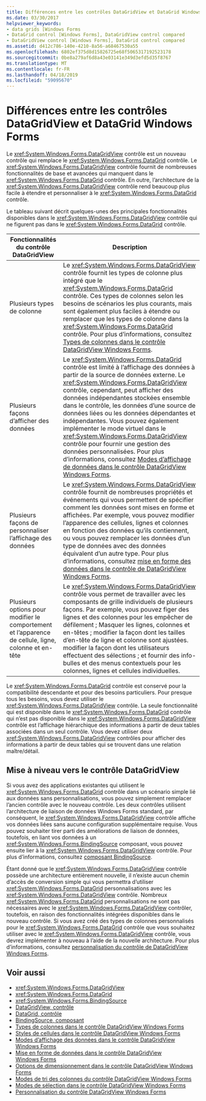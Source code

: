 ```yaml
---
title: Différences entre les contrôles DataGridView et DataGrid Windows Forms
ms.date: 03/30/2017
helpviewer_keywords:
- data grids [Windows Forms
- DataGrid control [Windows Forms], DataGridView control compared
- DataGridView control [Windows Forms], DataGrid control compared
ms.assetid: d412c786-140e-4210-8a56-a68467530a55
ms.openlocfilehash: 6802ef375d8d15826725e68f5065317192523178
ms.sourcegitcommit: 0be8a279af6d8a43e03141e349d3efd5d35f8767
ms.translationtype: MT
ms.contentlocale: fr-FR
ms.lasthandoff: 04/18/2019
ms.locfileid: "59095670"
---
```

# <a name="differences-between-the-windows-forms-datagridview-and-datagrid-controls"></a>Différences entre les contrôles DataGridView et DataGrid Windows Forms
Le <xref:System.Windows.Forms.DataGridView> contrôle est un nouveau contrôle qui remplace le <xref:System.Windows.Forms.DataGrid> contrôle. Le <xref:System.Windows.Forms.DataGridView> contrôle fournit de nombreuses fonctionnalités de base et avancées qui manquent dans le <xref:System.Windows.Forms.DataGrid> contrôle. En outre, l’architecture de la <xref:System.Windows.Forms.DataGridView> contrôle rend beaucoup plus facile à étendre et personnaliser à le <xref:System.Windows.Forms.DataGrid> contrôle.  
  
 Le tableau suivant décrit quelques-unes des principales fonctionnalités disponibles dans le <xref:System.Windows.Forms.DataGridView> contrôle qui ne figurent pas dans le <xref:System.Windows.Forms.DataGrid> contrôle.  
  
|Fonctionnalités du contrôle DataGridView|Description|  
|----------------------------------|-----------------|  
|Plusieurs types de colonne|Le <xref:System.Windows.Forms.DataGridView> contrôle fournit les types de colonne plus intégré que le <xref:System.Windows.Forms.DataGrid> contrôle. Ces types de colonnes selon les besoins de scénarios les plus courants, mais sont également plus faciles à étendre ou remplacer que les types de colonne dans la <xref:System.Windows.Forms.DataGrid> contrôle. Pour plus d’informations, consultez [Types de colonnes dans le contrôle DataGridView Windows Forms](column-types-in-the-windows-forms-datagridview-control.md).|  
|Plusieurs façons d’afficher des données|Le <xref:System.Windows.Forms.DataGrid> contrôle est limité à l’affichage des données à partir de la source de données externe. Le <xref:System.Windows.Forms.DataGridView> contrôle, cependant, peut afficher des données indépendantes stockées ensemble dans le contrôle, les données d’une source de données liées ou les données dépendantes et indépendantes. Vous pouvez également implémenter le mode virtuel dans le <xref:System.Windows.Forms.DataGridView> contrôle pour fournir une gestion des données personnalisées. Pour plus d’informations, consultez [Modes d’affichage de données dans le contrôle DataGridView Windows Forms](data-display-modes-in-the-windows-forms-datagridview-control.md).|  
|Plusieurs façons de personnaliser l’affichage des données|Le <xref:System.Windows.Forms.DataGridView> contrôle fournit de nombreuses propriétés et événements qui vous permettent de spécifier comment les données sont mises en forme et affichées. Par exemple, vous pouvez modifier l’apparence des cellules, lignes et colonnes en fonction des données qu’ils contiennent, ou vous pouvez remplacer les données d’un type de données avec des données équivalent d’un autre type. Pour plus d’informations, consultez [mise en forme des données dans le contrôle de DataGridView Windows Forms](data-formatting-in-the-windows-forms-datagridview-control.md).|  
|Plusieurs options pour modifier le comportement et l’apparence de cellule, ligne, colonne et en-tête|Le <xref:System.Windows.Forms.DataGridView> contrôle vous permet de travailler avec les composants de grille individuels de plusieurs façons. Par exemple, vous pouvez figer des lignes et des colonnes pour les empêcher de défilement ; Masquer les lignes, colonnes et en-têtes ; modifier la façon dont les tailles d’en-tête de ligne et colonne sont ajustées. modifier la façon dont les utilisateurs effectuent des sélections ; et fournir des info-bulles et des menus contextuels pour les colonnes, lignes et cellules individuelles.|  
  
 Le <xref:System.Windows.Forms.DataGrid> contrôle est conservé pour la compatibilité descendante et pour des besoins particuliers. Pour presque tous les besoins, vous devez utiliser le <xref:System.Windows.Forms.DataGridView> contrôle. La seule fonctionnalité qui est disponible dans le <xref:System.Windows.Forms.DataGrid> contrôle qui n’est pas disponible dans le <xref:System.Windows.Forms.DataGridView> contrôle est l’affichage hiérarchique des informations à partir de deux tables associées dans un seul contrôle. Vous devez utiliser deux <xref:System.Windows.Forms.DataGridView> contrôles pour afficher des informations à partir de deux tables qui se trouvent dans une relation maître/détail.  
  
## <a name="upgrading-to-the-datagridview-control"></a>Mise à niveau vers le contrôle DataGridView  
 Si vous avez des applications existantes qui utilisent le <xref:System.Windows.Forms.DataGrid> contrôle dans un scénario simple lié aux données sans personnalisations, vous pouvez simplement remplacer l’ancien contrôle avec le nouveau contrôle. Les deux contrôles utilisent l’architecture de liaison de données Windows Forms standard, par conséquent, le <xref:System.Windows.Forms.DataGridView> contrôle affiche vos données liées sans aucune configuration supplémentaire requise. Vous pouvez souhaiter tirer parti des améliorations de liaison de données, toutefois, en liant vos données à un <xref:System.Windows.Forms.BindingSource> composant, vous pouvez ensuite lier à la <xref:System.Windows.Forms.DataGridView> contrôle. Pour plus d’informations, consultez [composant BindingSource](bindingsource-component.md).  
  
 Étant donné que le <xref:System.Windows.Forms.DataGridView> contrôle possède une architecture entièrement nouvelle, il n’existe aucun chemin d’accès de conversion simple qui vous permettra d’utiliser <xref:System.Windows.Forms.DataGrid> personnalisations avec les <xref:System.Windows.Forms.DataGridView> contrôle. Nombreux <xref:System.Windows.Forms.DataGrid> personnalisations ne sont pas nécessaires avec le <xref:System.Windows.Forms.DataGridView> contrôler, toutefois, en raison des fonctionnalités intégrées disponibles dans le nouveau contrôle. Si vous avez créé des types de colonnes personnalisés pour le <xref:System.Windows.Forms.DataGrid> contrôle que vous souhaitez utiliser avec le <xref:System.Windows.Forms.DataGridView> contrôle, vous devrez implémenter à nouveau à l’aide de la nouvelle architecture. Pour plus d’informations, consultez [personnalisation du contrôle de DataGridView Windows Forms](customizing-the-windows-forms-datagridview-control.md).  
  
## <a name="see-also"></a>Voir aussi

- <xref:System.Windows.Forms.DataGridView>
- <xref:System.Windows.Forms.DataGrid>
- <xref:System.Windows.Forms.BindingSource>
- [DataGridView, contrôle](datagridview-control-windows-forms.md)
- [DataGrid, contrôle](datagrid-control-windows-forms.md)
- [BindingSource, composant](bindingsource-component.md)
- [Types de colonnes dans le contrôle DataGridView Windows Forms](column-types-in-the-windows-forms-datagridview-control.md)
- [Styles de cellules dans le contrôle DataGridView Windows Forms](cell-styles-in-the-windows-forms-datagridview-control.md)
- [Modes d’affichage des données dans le contrôle DataGridView Windows Forms](data-display-modes-in-the-windows-forms-datagridview-control.md)
- [Mise en forme de données dans le contrôle DataGridView Windows Forms](data-formatting-in-the-windows-forms-datagridview-control.md)
- [Options de dimensionnement dans le contrôle DataGridView Windows Forms](sizing-options-in-the-windows-forms-datagridview-control.md)
- [Modes de tri des colonnes du contrôle DataGridView Windows Forms](column-sort-modes-in-the-windows-forms-datagridview-control.md)
- [Modes de sélection dans le contrôle DataGridView Windows Forms](selection-modes-in-the-windows-forms-datagridview-control.md)
- [Personnalisation du contrôle DataGridView Windows Forms](customizing-the-windows-forms-datagridview-control.md)
